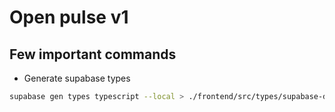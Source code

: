 # Open pulse v1

## Few important commands

* Generate supabase types

```sh
supabase gen types typescript --local > ./frontend/src/types/supabase-db.ts
```
